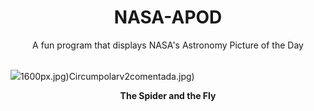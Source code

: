 <div align="center">
  <h1>
    NASA-APOD
  </h1>
</div>
  
<div align="center">
  A fun program that displays NASA's Astronomy Picture of the Day
</div>

<br>

![](https://apod.nasa.gov/apod/image/2502/SpiderFly_Boddington_4788.jpg)1600px.jpg)Circumpolarv2comentada.jpg)

<p align = "center">
  <b>The Spider and the Fly</b>
</p>
